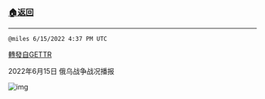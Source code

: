 ###  [:house:返回](README.md)
---


`@miles 6/15/2022 4:37 PM UTC`

[轉發自GETTR](https://gettr.com/post/p1eb9db56ea)

2022年6月15日 俄乌战争战况播报

![img](https://media.gettr.com/group5/origin/2022/06/15/16/da456165-f7bd-07fb-29f3-a6c3f96c3331/6383d6c383a688bc0ce747d8282e44b3.jpeg)
